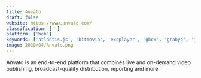 ```yaml
---
title: Anvato
draft: false 
website: https://www.anvato.com/
classification: ['']
platform: ['Web']
keywords: ['atlantis.js', 'bitmovin', 'exoplayer', 'gbox', 'grabyo', 'jw_player', 'livestream', 'mediaelement.js', 'mediasite', 'muvi', 'streamroot', 'tellyo', 'vdocipher', 'vercoop', 'viloud', 'ffmpegx']
image: 2020/04/Anvato.png
---
```

Anvato is an end-to-end platform that combines live and on-demand video publishing, broadcast-quality distribution, reporting and more.